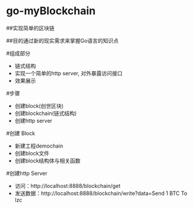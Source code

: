 # go-myBlockchain

##实现简单的区块链

##目的通过新的现实需求来掌握Go语言的知识点

#组成部分

- 链式结构
- 实现一个简单的http server, 对外暴露访问接口
- 效果展示

#步骤

- 创建block(创世区块)
- 创建blockchain(链式结构)
- 创建http server

#创建 Block
- 新建工程demochain
- 创建block文件
- 创建block结构体与相关函数


#创建http Server
- 访问：http://localhost:8888/blockchain/get
- 发送数据：http://localhost:8888/blockchain/write?data=Send 1 BTC To lzc
